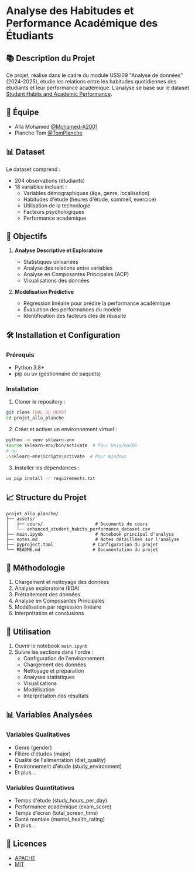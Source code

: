 # Analyse des Habitudes et Performance Académique des Étudiants

## 📚 Description du Projet
Ce projet, réalisé dans le cadre du module USSI09 "Analyse de données" (2024-2025), étudie les relations entre les habitudes quotidiennes des étudiants et leur performance académique. L'analyse se base sur le dataset [Student Habits and Academic Performance](https://www.kaggle.com/datasets/aryan208/student-habits-and-academic-performance).

## 👥 Équipe
- Alla Mohamed [@Mohamed-A2001](https://github.com/Mohamed-A2001)
- Planche Tom [@TomPlanche](https://github.com/TomPlanche)

## 📊 Dataset
Le dataset comprend :
- 204 observations (étudiants)
- 18 variables incluant :
  - Variables démographiques (âge, genre, localisation)
  - Habitudes d'étude (heures d'étude, sommeil, exercice)
  - Utilisation de la technologie
  - Facteurs psychologiques
  - Performance académique

## 🎯 Objectifs
1. **Analyse Descriptive et Exploratoire**
   - Statistiques univariées
   - Analyse des relations entre variables
   - Analyse en Composantes Principales (ACP)
   - Visualisations des données

2. **Modélisation Prédictive**
   - Régression linéaire pour prédire la performance académique
   - Évaluation des performances du modèle
   - Identification des facteurs clés de réussite

## 🛠 Installation et Configuration

### Prérequis
- Python 3.8+
- pip ou uv (gestionnaire de paquets)

### Installation

1. Cloner le repository :
```bash
git clone [URL_DU_REPO]
cd projet_alla_planche
```

2. Créer et activer un environnement virtuel :
```bash
python -m venv sklearn-env
source sklearn-env/bin/activate  # Pour Unix/macOS
# ou
.\sklearn-env\Scripts\activate  # Pour Windows
```

3. Installer les dépendances :
```bash
uv pip install -r requirements.txt
```

## 📈 Structure du Projet
```
projet_alla_planche/
├── assets/
│   ├── cours/                    # Documents de cours
│   └── enhanced_student_habits_performance_dataset.csv
├── main.ipynb                    # Notebook principal d'analyse
├── notes.md                      # Notes détaillées sur l'analyse
├── pyproject.toml               # Configuration du projet
└── README.md                    # Documentation du projet
```

## 📝 Méthodologie
1. Chargement et nettoyage des données
2. Analyse exploratoire (EDA)
3. Prétraitement des données
4. Analyse en Composantes Principales
5. Modélisation par régression linéaire
6. Interprétation et conclusions

## 🚀 Utilisation
1. Ouvrir le notebook `main.ipynb`
2. Suivre les sections dans l'ordre :
   - Configuration de l'environnement
   - Chargement des données
   - Nettoyage et préparation
   - Analyses statistiques
   - Visualisations
   - Modélisation
   - Interprétation des résultats

## 📊 Variables Analysées

### Variables Qualitatives
- Genre (gender)
- Filière d'études (major)
- Qualité de l'alimentation (diet_quality)
- Environnement d'étude (study_environment)
- Et plus...

### Variables Quantitatives
- Temps d'étude (study_hours_per_day)
- Performance académique (exam_score)
- Temps d'écran (total_screen_time)
- Santé mentale (mental_health_rating)
- Et plus...

## 📜 Licences
- [APACHE](./LICENCE-APACHE)
- [MIT](./LICENCE-MIT)